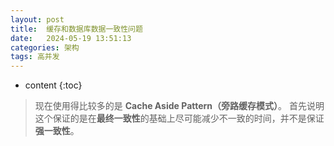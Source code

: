```yaml
---
layout: post
title:  缓存和数据库数据一致性问题
date:   2024-05-19 13:51:13
categories: 架构
tags: 高并发
---
```


* content
{:toc}

> 现在使用得比较多的是 **Cache Aside Pattern（旁路缓存模式）**。
首先说明这个保证的是在**最终一致性**的基础上尽可能减少不一致的时间，并不是保证**强一致性**。

